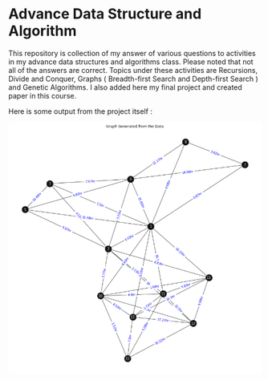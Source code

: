 # Advance Data Structure and Algorithm
This repository is collection of my answer of various questions to activities in my advance data structures and algorithms class. Please noted that not all of the answers are correct. Topics under these activities are Recursions, Divide and Conquer, Graphs ( Breadth-first Search and Depth-first Search ) and Genetic Algorithms. I also added here my final project and created paper in this course.

Here is some output from the project itself :

![image](Project/output.png)
